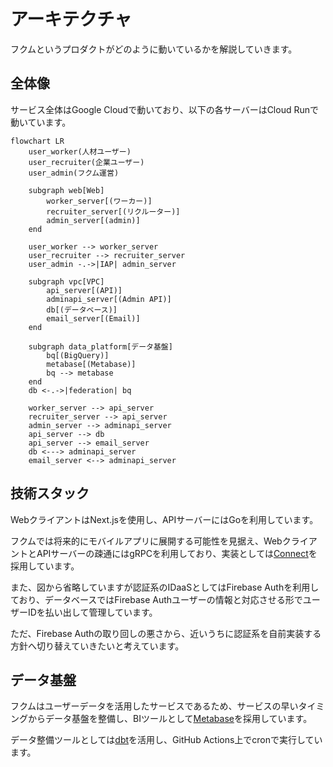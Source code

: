 # アーキテクチャ

フクムというプロダクトがどのように動いているかを解説していきます。

## 全体像

サービス全体はGoogle Cloudで動いており、以下の各サーバーはCloud Runで動いています。

```mermaid
flowchart LR
    user_worker(人材ユーザー)
    user_recruiter(企業ユーザー)
    user_admin(フクム運営)

    subgraph web[Web]
        worker_server[(ワーカー)]
        recruiter_server[(リクルーター)]
        admin_server[(admin)]
    end

    user_worker --> worker_server
    user_recruiter --> recruiter_server
    user_admin -.->|IAP| admin_server

    subgraph vpc[VPC]
        api_server[(API)]
        adminapi_server[(Admin API)]
        db[(データベース)]
        email_server[(Email)]
    end

    subgraph data_platform[データ基盤]
        bq[(BigQuery)]
        metabase[(Metabase)]
        bq --> metabase
    end
    db <-.->|federation| bq
    
    worker_server --> api_server
    recruiter_server --> api_server
    admin_server --> adminapi_server
    api_server --> db
    api_server --> email_server
    db <---> adminapi_server
    email_server <--> adminapi_server
```

## 技術スタック

WebクライアントはNext.jsを使用し、APIサーバーにはGoを利用しています。

フクムでは将来的にモバイルアプリに展開する可能性を見据え、WebクライアントとAPIサーバーの疎通にはgRPCを利用しており、実装としては[Connect](https://connectrpc.com/)を採用しています。

また、図から省略していますが認証系のIDaaSとしてはFirebase Authを利用しており、データベースではFirebase Authユーザーの情報と対応させる形でユーザーIDを払い出して管理しています。

ただ、Firebase Authの取り回しの悪さから、近いうちに認証系を自前実装する方針へ切り替えていきたいと考えています。

## データ基盤

フクムはユーザーデータを活用したサービスであるため、サービスの早いタイミングからデータ基盤を整備し、BIツールとして[Metabase](https://www.metabase.com/)を採用しています。

データ整備ツールとしては[dbt](https://www.getdbt.com/)を活用し、GitHub Actions上でcronで実行しています。
